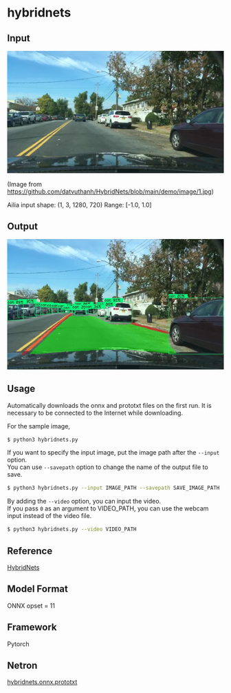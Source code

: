 # hybridnets

## Input

![Input](input.jpg)

(Image from https://github.com/datvuthanh/HybridNets/blob/main/demo/image/1.jpg)

Ailia input shape: (1, 3, 1280, 720)
Range: [-1.0, 1.0]

## Output

![Output](output.jpg)


## Usage

Automatically downloads the onnx and prototxt files on the first run. It is necessary to be connected to the Internet
while downloading.

For the sample image,

``` bash
$ python3 hybridnets.py 
```

If you want to specify the input image, put the image path after the `--input` option.  
You can use `--savepath` option to change the name of the output file to save.

```bash
$ python3 hybridnets.py --input IMAGE_PATH --savepath SAVE_IMAGE_PATH
```

By adding the `--video` option, you can input the video.   
If you pass `0` as an argument to VIDEO_PATH, you can use the webcam input instead of the video file.

```bash
$ python3 hybridnets.py --video VIDEO_PATH
```


## Reference

[HybridNets](https://github.com/datvuthanh/HybridNets)


## Model Format

ONNX opset = 11

## Framework

Pytorch

## Netron

[hybridnets.onnx.prototxt](https://netron.app/?url=https://storage.googleapis.com/ailia-models/hybridnets/hybridnets.onnx.prototxt)

